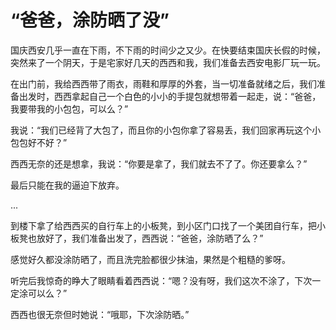 # “爸爸，涂防晒了没”

国庆西安几乎一直在下雨，不下雨的时间少之又少。在快要结束国庆长假的时候，突然来了一个阴天，于是宅家好几天的西西和我，我们准备去西安电影厂玩一玩。

在出门前，我给西西带了雨衣，雨鞋和厚厚的外套，当一切准备就绪之后，我们准备出发时，西西拿起自己一个白色的小小的手提包就想带着一起走，说：“爸爸，我要带我的小包包，可以么？”

我说：“我们已经背了大包了，而且你的小包你拿了容易丢，我们回家再玩这个小包包好不好？”

西西无奈的还是想拿，我说：“你要是拿了，我们就去不了了。你还要拿么？”

最后只能在我的逼迫下放弃。

...

到楼下拿了给西西买的自行车上的小板凳，到小区门口找了一个美团自行车，把小板凳也放好了，我们准备出发了，西西说：“爸爸，涂防晒了么？”

感觉好久都没涂防晒了，而且洗完脸都很少抹油，果然是个粗糙的爹呀。

听完后我惊奇的睁大了眼睛看着西西说：“嗯？没有呀，我们这次不涂了，下次一定涂可以么？”

西西也很无奈但时她说：“哦耶，下次涂防晒。”

